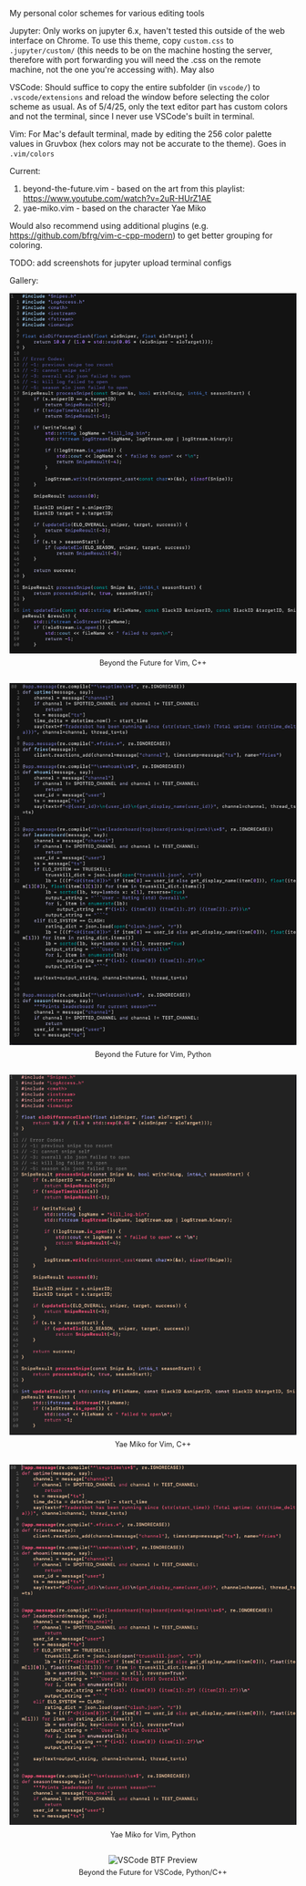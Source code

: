 My personal color schemes for various editing tools

Jupyter:
Only works on jupyter 6.x, haven't tested this outside of the web interface on Chrome. To use this theme, copy `custom.css` to `.jupyter/custom/` (this needs to be on the machine hosting the server, therefore with port forwarding you will need the .css on the remote machine, not the one you're accessing with). May also 

VSCode:
Should suffice to copy the entire subfolder (in `vscode/`) to `.vscode/extensions` and reload the window before selecting the color scheme as usual. As of 5/4/25, only the text editor part has custom colors and not the terminal, since I never use VSCode's built in terminal.

Vim:
For Mac's default terminal, made by editing the 256 color palette values in Gruvbox (hex colors may not be accurate to the theme). Goes in `.vim/colors`

Current:
1) beyond-the-future.vim - based on the art from this playlist: https://www.youtube.com/watch?v=2uR-HUrZ1AE
2) yae-miko.vim - based on the character Yae Miko

Would also recommend using additional plugins (e.g. https://github.com/bfrg/vim-c-cpp-modern) to get better grouping for coloring.

TODO:
add screenshots for jupyter
upload terminal configs

Gallery:
<div align="center" style="margin-bottom: 2em;">
  <img src="img/vim-beyond-the-future-cpp.png" alt="Beyond the Future for Vim, C++" width="600"/>
  <div style="font-size: 0.9em; margin-top: 0.5em;">Beyond the Future for Vim, C++</div>
</div>

<div align="center" style="margin-bottom: 2em;">
  <img src="img/vim-beyond-the-future-py.png" alt="Beyond the Future for Vim, Python" width="600"/>
  <div style="font-size: 0.9em; margin-top: 0.5em;">Beyond the Future for Vim, Python</div>
</div>

<div align="center" style="margin-bottom: 2em;">
  <img src="img/vim-yae-miko-cpp.png" alt="Yae Miko for Vim, C++" width="600"/>
  <div style="font-size: 0.9em; margin-top: 0.5em;">Yae Miko for Vim, C++</div>
</div>

<div align="center" style="margin-bottom: 2em;">
  <img src="img/vim-yae-miko-py.png" alt="Yae Miko for Vim, Python" width="600"/>
  <div style="font-size: 0.9em; margin-top: 0.5em;">Yae Miko for Vim, Python</div>
</div>

<div align="center" style="margin-bottom: 2em;">
  <img src="vscode-beyond-the-future-cpp-and-py.png" alt="VSCode BTF Preview" width="600"/>
  <div style="font-size: 0.9em; margin-top: 0.5em;">Beyond the Future for VSCode, Python/C++</div>
</div>
